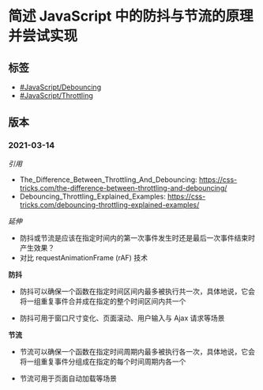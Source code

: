 # 简述 JavaScript 中的防抖与节流的原理并尝试实现

## 标签

- [#JavaScript/Debouncing](#)
- [#JavaScript/Throttling](#)

## 版本

### 2021-03-14

*引用*

- The_Difference_Between_Throttling_And_Debouncing: https://css-tricks.com/the-difference-between-throttling-and-debouncing/
- Debouncing_Throttling_Explained_Examples: https://css-tricks.com/debouncing-throttling-explained-examples/

*延伸*

- 防抖或节流是应该在指定时间内的第一次事件发生时还是最后一次事件结束时产生效果？
- 对比 requestAnimationFrame (rAF) 技术

**防抖**

- 防抖可以确保一个函数在指定时间区间内最多被执行共一次，具体地说，它会将一组重复事件合并成在指定的整个时间区间内共一个

- 防抖可用于窗口尺寸变化、页面滚动、用户输入与 Ajax 请求等场景

**节流**

- 节流可以确保一个函数在指定时间周期内最多被执行各一次，具体地说，它会将一组重复事件分组成在指定的每个时间周期内各一个

- 节流可用于页面自动加载等场景